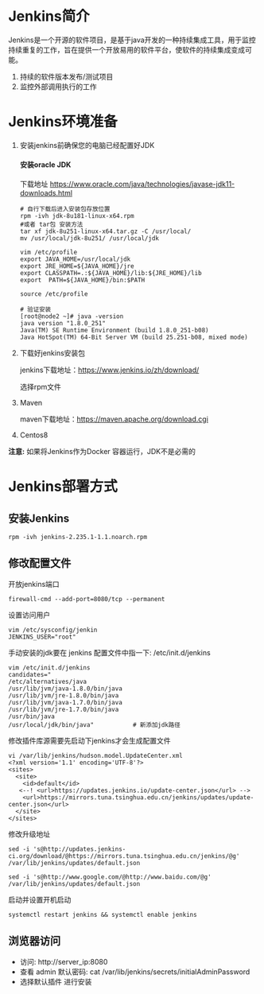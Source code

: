 # Jenkins简介

​		Jenkins是一个开源的软件项目，是基于java开发的一种持续集成工具，用于监控持续重复的工作，旨在提供一个开放易用的软件平台，使软件的持续集成变成可能。

1. 持续的软件版本发布/测试项目
2. 监控外部调用执行的工作

# Jenkins环境准备

1. 安装jenkins前确保您的电脑已经配置好JDK

	#### 安装oracle JDK

	下载地址 https://www.oracle.com/java/technologies/javase-jdk11-downloads.html

	```shell
	# 自行下载后进入安装包存放位置
	rpm -ivh jdk-8u181-linux-x64.rpm
	#或者 tar包 安装方法
	tar xf jdk-8u251-linux-x64.tar.gz -C /usr/local/
	mv /usr/local/jdk-8u251/ /usr/local/jdk
	  
	vim /etc/profile
	export JAVA_HOME=/usr/local/jdk
	export JRE_HOME=${JAVA_HOME}/jre
	export CLASSPATH=.:${JAVA_HOME}/lib:${JRE_HOME}/lib
	export  PATH=${JAVA_HOME}/bin:$PATH
	  
	source /etc/profile
	 
	# 验证安装
	[root@node2 ~]# java -version
	java version "1.8.0_251"
	Java(TM) SE Runtime Environment (build 1.8.0_251-b08)
	Java HotSpot(TM) 64-Bit Server VM (build 25.251-b08, mixed mode)
	```

2. 下载好jenkins安装包

	jenkins下载地址：https://www.jenkins.io/zh/download/

	选择rpm文件

3. Maven

	maven下载地址：https://maven.apache.org/download.cgi

4. Centos8

**注意:** 如果将Jenkins作为Docker 容器运行，JDK不是必需的



# Jenkins部署方式

## 安装Jenkins

```shell
rpm -ivh jenkins-2.235.1-1.1.noarch.rpm
```

## 修改配置文件

开放jenkins端口

```shell
firewall-cmd --add-port=8080/tcp --permanent
```

设置访问用户

```shell
vim /etc/sysconfig/jenkin
JENKINS_USER="root"
```

手动安装的jdk要在 jenkins 配置文件中指一下: /etc/init.d/jenkins 

```shell
vim /etc/init.d/jenkins
candidates="
/etc/alternatives/java
/usr/lib/jvm/java-1.8.0/bin/java
/usr/lib/jvm/jre-1.8.0/bin/java
/usr/lib/jvm/java-1.7.0/bin/java
/usr/lib/jvm/jre-1.7.0/bin/java
/usr/bin/java
/usr/local/jdk/bin/java"           # 新添加jdk路径
```

修改插件库源需要先启动下jenkins才会生成配置文件

```shell
vi /var/lib/jenkins/hudson.model.UpdateCenter.xml
<?xml version='1.1' encoding='UTF-8'?>
<sites>
  <site>
    <id>default</id>
   <--! <url>https://updates.jenkins.io/update-center.json</url> -->
    <url>https://mirrors.tuna.tsinghua.edu.cn/jenkins/updates/update-center.json</url>
  </site>
</sites>
```

修改升级地址

```shell
sed -i 's@http://updates.jenkins-ci.org/download/@https://mirrors.tuna.tsinghua.edu.cn/jenkins/@g' /var/lib/jenkins/updates/default.json

sed -i 's@http://www.google.com/@http://www.baidu.com/@g' /var/lib/jenkins/updates/default.json
```

启动并设置开机启动

```shell
systemctl restart jenkins && systemctl enable jenkins
```

## 浏览器访问

- 访问: http://server_ip:8080
- 查看 admin 默认密码: cat /var/lib/jenkins/secrets/initialAdminPassword
- 选择默认插件 进行安装